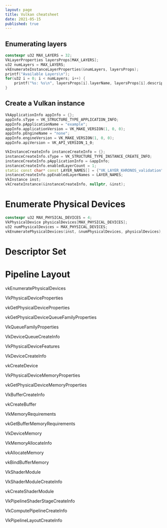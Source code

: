 ```yaml
---
layout: page
title: Vulkan cheatsheet
date: 2021-05-15
published: true
---
```


## Enumerating layers

```cpp
constexpr u32 MAX_LAYERS = 32;
VkLayerProperties layersProps[MAX_LAYERS];
u32 numLayers = MAX_LAYERS;
vkEnumerateInstanceLayerProperties(&numLayers, layersProps);
printf("Available Layers\n");
for(u32 i = 0; i < numLayers; i++) {
    printf("%s: %s\n", layersProps[i].layerName, layersProps[i].description);
}
```

## Create a Vulkan instance

```cpp
VkApplicationInfo appInfo = {};
appInfo.sType = VK_STRUCTURE_TYPE_APPLICATION_INFO;
appInfo.pApplicationName = "example";
appInfo.applicationVersion = VK_MAKE_VERSION(1, 0, 0);
appInfo.pEngineName = "none";
appInfo.engineVersion = VK_MAKE_VERSION(1, 0, 0);
appInfo.apiVersion = VK_API_VERSION_1_0;

VkInstanceCreateInfo instanceCreateInfo = {};
instanceCreateInfo.sType = VK_STRUCTURE_TYPE_INSTANCE_CREATE_INFO;
instanceCreateInfo.pApplicationInfo = &appInfo;
instanceCreateInfo.enabledLayerCount = 1;
static const char* const LAYER_NAMES[] = {"VK_LAYER_KHRONOS_validation"};
instanceCreateInfo.ppEnabledLayerNames = LAYER_NAMES;
VkInstance inst;
vkCreateInstance(&instanceCreateInfo, nullptr, &inst);
```

# Enumerate Physical Devices
```cpp
constexpr u32 MAX_PHYSICAL_DEVICES = 4;
VkPhysicalDevice physicalDevices[MAX_PHYSICAL_DEVICES];
u32 numPhysicalDevices = MAX_PHYSICAL_DEVICES;
vkEnumeratePhysicalDevices(inst, &numPhysicalDevices, physicalDevices);
```

# Descriptor Set



# Pipeline Layout




vkEnumeratePhysicalDevices

VkPhysicalDeviceProperties

vkGetPhysicalDeviceProperties

vkGetPhysicalDeviceQueueFamilyProperties

VkQueueFamilyProperties

VkDeviceQueueCreateInfo

VkPhysicalDeviceFeatures

VkDeviceCreateInfo

vkCreateDevice

VkPhysicalDeviceMemoryProperties

vkGetPhysicalDeviceMemoryProperties

VkBufferCreateInfo

vkCreateBuffer

VkMemoryRequirements

vkGetBufferMemoryRequirements

VkDeviceMemory

VkMemoryAllocateInfo

vkAllocateMemory

vkBindBufferMemory

VkShaderModule

VkShaderModuleCreateInfo

vkCreateShaderModule

VkPipelineShaderStageCreateInfo

VkComputePipelineCreateInfo

VkPipelineLayoutCreateInfo
